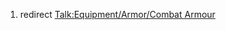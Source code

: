 1.  redirect [Talk:Equipment/Armor/Combat
    Armour](Talk:Equipment/Armor/Combat_Armour "wikilink")